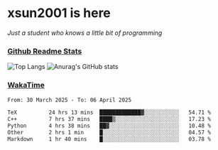 # xsun2001 is here

*Just a student who knows a little bit of programming*

### [Github Readme Stats](https://github.com/anuraghazra/github-readme-stats)

![Top Langs](https://github-readme-stats.vercel.app/api/top-langs/?username=xsun2001&layout=compact&theme=radical) ![Anurag's GitHub stats](https://github-readme-stats.vercel.app/api?username=xsun2001&show_icons=true&theme=radical)

### [WakaTime](https://wakatime.com)

<!--START_SECTION:waka-->

```txt
From: 30 March 2025 - To: 06 April 2025

TeX          24 hrs 13 mins  █████████████▓░░░░░░░░░░░   54.71 %
C++          7 hrs 37 mins   ████▒░░░░░░░░░░░░░░░░░░░░   17.23 %
Python       4 hrs 38 mins   ██▓░░░░░░░░░░░░░░░░░░░░░░   10.48 %
Other        2 hrs 1 min     █░░░░░░░░░░░░░░░░░░░░░░░░   04.57 %
Markdown     1 hr 40 mins    █░░░░░░░░░░░░░░░░░░░░░░░░   03.78 %
```

<!--END_SECTION:waka-->
